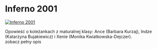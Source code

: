 Inferno 2001 
=============
[![Inferno 2001 ](http://vidos.pl/images/player.gif)](http://vidos.pl/inferno-2001)

 Opowieść o koleżankach z maturalnej klasy: Ance (Barbara Kurzaj), Indze (Katarzyna Bujakiewicz) i Xenie (Monika Kwiatkowska-Dejczer). zobacz pełny opis
